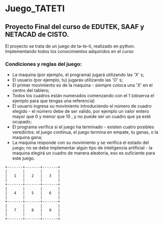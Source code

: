# Juego_TATETI
## Proyecto Final del curso de EDUTEK, SAAF y NETACAD de CISTO.

El proyecto se trata de un juego de ta-te-ti, realizado en python. Implementando todos los conocimientos adquiridos en el curso

### Condiciones y reglas del juego:

* La maquina (por ejemplo, el programa) jugará utilizando las 'X' s;
* El usuario (por ejemplo, tu) jugarás utilizando las 'O' s;
* El primer movimiento es de la maquina - siempre coloca una 'X' en el centro
  del tablero;
* Todos los cuadros están numerados comenzando con el 1 (observa el ejemplo
  para que tengas una referencia)
* El usuario ingresa su movimiento introduciendo el número de cuadro elegido - el
  número debe de ser valido, por ejemplo un valor entero mayor que 0 y menor
  que 10 , y no puede ser un cuadro que ya esté ocupado;
* El programa verifica si el juego ha terminado - existen cuatro posibles
  veredictos: el juego continua, el juego termina en empate, tu ganas, o la
  maquina gana;
* La maquina responde con su movimiento y se verifica el estado del juego;
  no se debe implementar algún tipo de inteligencia artificial - la maquina elegirá
  un cuadro de manera aleatoria, eso es suficiente para este juego.

```
+-------+-------+-------+
|       |       |       |
|   1   |   2   |   3   |
|       |       |       |
+-------+-------+-------+
|       |       |       |
|   4   |   5   |   6   |
|       |       |       |
+-------+-------+-------+
|       |       |       |
|   7   |   8   |   9   |
|       |       |       |
+-------+-------+-------+
```
